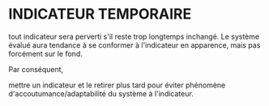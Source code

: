 # INDICATEUR TEMPORAIRE


tout indicateur sera perverti s'il reste trop longtemps inchangé. Le  système évalué aura tendance à se conformer à l'indicateur en apparence, mais pas forcément sur le fond.

Par conséquent, 

mettre un indicateur et le retirer plus tard pour éviter phénomène d'accoutumance/adaptabilité du système à l'indicateur.
